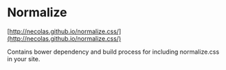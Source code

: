 Normalize
=========

[http://necolas.github.io/normalize.css/](http://necolas.github.io/normalize.css/)

Contains bower dependency and build process for including normalize.css in your site.

